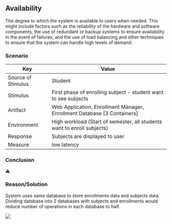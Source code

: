 ## Availability

The degree to which the system is available to users when needed. This might include factors such as the reliability of the hardware and software components, the use of redundant or backup systems to ensure availability in the event of failures, and the use of load balancing and other techniques to ensure that the system can handle high levels of demand.

### Scenario

| Key                | Value                                                                   |
|--------------------|-------------------------------------------------------------------------|
| Source of Stimulus | Student                                                                 |
| Stimulus           | First phase of enrolling subject - student want to see subjects         |
| Artifact           | Web Application, Enrollment Manager, Enrollment Database [3 Containers] |
| Environment        | High workload (Start of semester, all students want to enroll subjects) |
| Response           | Subjects are displayed to user                                          |
| Measure            | low latency                                                             |

### Conclusion
⚠️

### Reason/Solution
System uses same database to store enrollments data and subjects data. Dividing database into 2 databases with
subjects and enrollments would reduce number of operations in each database to half.

![](embed:StudentEnrollmentProcess)